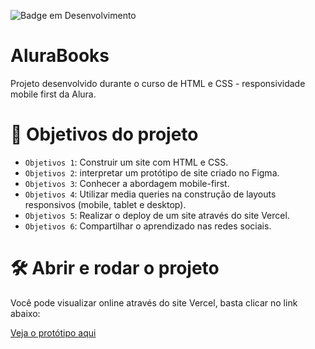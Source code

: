 
![Badge em Desenvolvimento](http://img.shields.io/static/v1?label=STATUS&message=EM%20DESENVOLVIMENTO&color=GREEN&style=for-the-badge)
# AluraBooks
Projeto desenvolvido durante o curso de HTML e CSS - responsividade mobile first da Alura.

# :hammer: Objetivos do projeto

- `Objetivos 1`: Construir um site com HTML e CSS.
- `Objetivos 2`: interpretar um protótipo de site criado no Figma.
- `Objetivos 3`: Conhecer a abordagem mobile-first.
- `Objetivos 4`: Utilizar media queries na construção de layouts responsivos (mobile, tablet e desktop).
- `Objetivos 5`: Realizar o deploy de um site através do site Vercel.
- `Objetivos 6`: Compartilhar o aprendizado nas redes sociais.

# 🛠️ Abrir e rodar o projeto

Você pode visualizar online através do site Vercel, basta clicar no link abaixo:

<a href="https://alura-books-devmramos.vercel.app" target="_blank">Veja o protótipo aqui</a>


